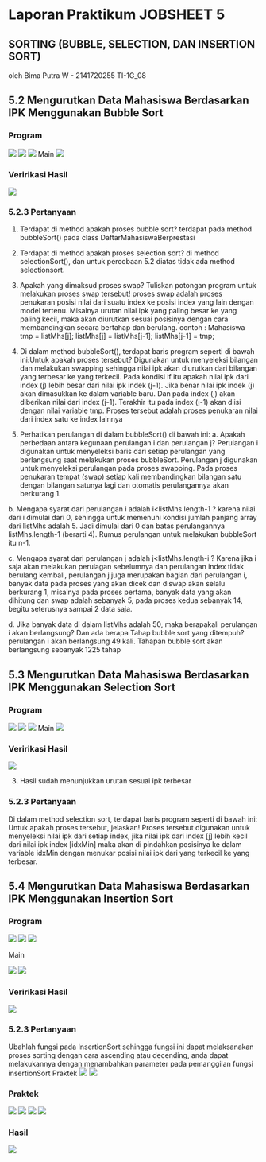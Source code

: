 # Laporan Praktikum JOBSHEET 5 
## SORTING (BUBBLE, SELECTION, DAN INSERTION SORT)

oleh Bima Putra W - 2141720255
TI-1G_08

## 5.2 Mengurutkan Data Mahasiswa Berdasarkan IPK Menggunakan Bubble Sort
### Program
<img src = "pro1,1.jpg">
<img src = "pro1,2,1.jpg">
<img src = "pro1,2,2.jpg">
Main
<img src = "pro1,3.jpg">

### Veririkasi Hasil
<img src = "hsl1.jpg">

### 5.2.3 Pertanyaan 

1. Terdapat di method apakah proses bubble sort?
terdapat pada method bubbleSort() pada class DaftarMahasiswaBerprestasi

2. Terdapat di method apakah proses selection sort?
di method selectionSort(), dan untuk percobaan 5.2 diatas tidak ada method selectionsort.

3. Apakah yang dimaksud proses swap? Tuliskan potongan program untuk melakukan proses swap tersebut! 
proses swap adalah proses penukaran posisi nilai dari suatu index ke posisi index yang lain dengan model tertenu. Misalnya urutan nilai ipk yang paling besar ke yang paling kecil, maka akan diurutkan sesuai posisinya dengan cara membandingkan secara bertahap dan berulang.
contoh :
Mahasiswa tmp = listMhs[j];
listMhs[j] = listMhs[j-1];
listMhs[j-1] = tmp;

4. Di dalam method bubbleSort(), terdapat baris program seperti di bawah ini:Untuk apakah proses tersebut?
Digunakan untuk menyeleksi bilangan dan melakukan swapping sehingga nilai ipk akan diurutkan dari bilangan yang terbesar ke yang terkecil. Pada kondisi if itu apakah nilai ipk dari index (j) lebih besar dari nilai ipk indek (j-1). Jika benar nilai ipk indek (j) akan dimasukkan ke dalam variable baru. Dan pada index (j) akan diberikan nilai dari index (j-1). Terakhir itu pada index (j-1) akan diisi dengan nilai variable tmp. Proses tersebut adalah proses penukaran nilai dari index satu ke index lainnya

5. Perhatikan perulangan di dalam bubbleSort() di bawah ini:
a. Apakah perbedaan antara kegunaan perulangan i dan perulangan j? 
Perulangan i digunakan untuk menyeleksi baris dari setiap perulangan yang berlangsung saat melakukan proses bubbleSort. Perulangan j digunakan untuk menyeleksi perulangan pada proses swapping. Pada proses penukaran tempat (swap) setiap kali membandingkan bilangan satu dengan bilangan satunya lagi dan otomatis perulangannya akan berkurang 1.

b. Mengapa syarat dari perulangan i adalah i<listMhs.length-1 ?
karena nilai dari i dimulai dari 0, sehingga untuk memenuhi kondisi jumlah panjang array dari listMhs adalah 5. Jadi dimulai dari 0 dan batas perulangannya
listMhs.length-1 (berarti 4). Rumus perulangan untuk melakukan bubbleSort itu n-1.

c. Mengapa syarat dari perulangan j adalah j<listMhs.length-i ?
Karena jika i saja akan melakukan perulagan sebelumnya dan perulangan index tidak berulang kembali, perulangan j juga merupakan bagian dari perulangan i, banyak data pada proses yang akan dicek dan diswap akan selalu berkurang 1,
misalnya pada proses pertama, banyak data yang akan dihitung dan swap adalah sebanyak 5, pada proses kedua sebanyak 14, begitu seterusnya sampai 2 data saja.

d. Jika banyak data di dalam listMhs adalah 50, maka berapakali perulangan i akan berlangsung? Dan ada berapa Tahap bubble sort yang ditempuh? 
perulangan i akan berlangsung 49 kali. Tahapan bubble sort akan berlangsung sebanyak 1225 tahap

## 5.3 Mengurutkan Data Mahasiswa Berdasarkan IPK Menggunakan Selection Sort
### Program
<img src = "pro1,1.jpg">
<img src = "pro2,1.jpg">
<img src = "pro2,2.jpg">
Main
<img src = "pro2,3.jpg">

### Veririkasi Hasil
<img src = "hsl2.jpg">

3. Hasil sudah menunjukkan urutan sesuai ipk terbesar

### 5.2.3 Pertanyaan 

Di dalam method selection sort, terdapat baris program seperti di bawah ini:
Untuk apakah proses tersebut, jelaskan!
Proses tersebut digunakan untuk menyeleksi nilai ipk dari setiap index, jika nilai ipk dari index [j] lebih kecil dari nilai ipk index [idxMin] maka akan di pindahkan posisinya ke dalam variable idxMin dengan menukar posisi nilai ipk dari yang terkecil ke yang terbesar.

## 5.4 Mengurutkan Data Mahasiswa Berdasarkan IPK Menggunakan Insertion Sort

### Program
<img src = "pro1,1.jpg">
<img src = "pro3,1.jpg">
<img src = "pro3,2.jpg">

Main

<img src = "pro3,3.jpg">
<img src = "pro3,4.jpg">

### Veririkasi Hasil
<img src = "hsl3.jpg">

### 5.2.3 Pertanyaan 

Ubahlah fungsi pada InsertionSort sehingga fungsi ini dapat melaksanakan proses sorting dengan cara ascending atau decending, anda dapat melakukannya dengan menambahkan 
parameter pada pemanggilan fungsi insertionSort
Praktek 
<img src = "noAkhir1.jpg">
<img src = "noAkhir2.jpg">

### Praktek 
<img src = "proPrak1.jpg">
<img src = "proPrak2.jpg">
<img src = "proPrak3.jpg">
<img src = "proPrak4.jpg">

### Hasil
<img src = "praktek.jpg">